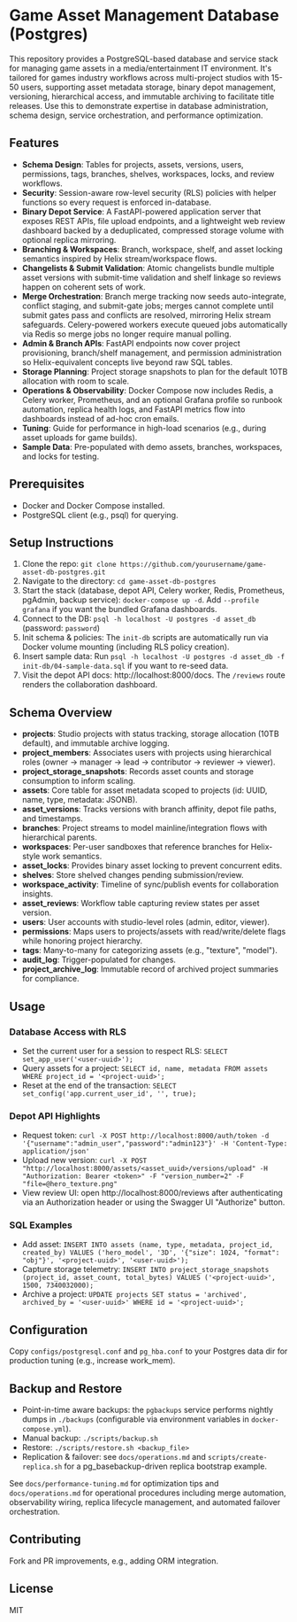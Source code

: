 # Game Asset Management Database (Postgres)

This repository provides a PostgreSQL-based database and service stack for managing game assets in a media/entertainment IT environment. It's tailored for games industry workflows across multi-project studios with 15-50 users, supporting asset metadata storage, binary depot management, versioning, hierarchical access, and immutable archiving to facilitate title releases. Use this to demonstrate expertise in database administration, schema design, service orchestration, and performance optimization.

## Features
- **Schema Design**: Tables for projects, assets, versions, users, permissions, tags, branches, shelves, workspaces, locks, and review workflows.
- **Security**: Session-aware row-level security (RLS) policies with helper functions so every request is enforced in-database.
- **Binary Depot Service**: A FastAPI-powered application server that exposes REST APIs, file upload endpoints, and a lightweight web review dashboard backed by a deduplicated, compressed storage volume with optional replica mirroring.
- **Branching & Workspaces**: Branch, workspace, shelf, and asset locking semantics inspired by Helix stream/workspace flows.
- **Changelists & Submit Validation**: Atomic changelists bundle multiple asset versions with submit-time validation and shelf linkage so reviews happen on coherent sets of work.
- **Merge Orchestration**: Branch merge tracking now seeds auto-integrate, conflict staging, and submit-gate jobs; merges cannot complete until submit gates pass and conflicts are resolved, mirroring Helix stream safeguards. Celery-powered workers execute queued jobs automatically via Redis so merge jobs no longer require manual polling.
- **Admin & Branch APIs**: FastAPI endpoints now cover project provisioning, branch/shelf management, and permission administration so Helix-equivalent concepts live beyond raw SQL tables.
- **Storage Planning**: Project storage snapshots to plan for the default 10TB allocation with room to scale.
- **Operations & Observability**: Docker Compose now includes Redis, a Celery worker, Prometheus, and an optional Grafana profile so runbook automation, replica health logs, and FastAPI metrics flow into dashboards instead of ad-hoc cron emails.
- **Tuning**: Guide for performance in high-load scenarios (e.g., during asset uploads for game builds).
- **Sample Data**: Pre-populated with demo assets, branches, workspaces, and locks for testing.

## Prerequisites
- Docker and Docker Compose installed.
- PostgreSQL client (e.g., psql) for querying.

## Setup Instructions
1. Clone the repo: `git clone https://github.com/yourusername/game-asset-db-postgres.git`
2. Navigate to the directory: `cd game-asset-db-postgres`
3. Start the stack (database, depot API, Celery worker, Redis, Prometheus, pgAdmin, backup service): `docker-compose up -d`. Add `--profile grafana` if you want the bundled Grafana dashboards.
4. Connect to the DB: `psql -h localhost -U postgres -d asset_db` (password: `password`)
5. Init schema & policies: The `init-db` scripts are automatically run via Docker volume mounting (including RLS policy creation).
6. Insert sample data: Run `psql -h localhost -U postgres -d asset_db -f init-db/04-sample-data.sql` if you want to re-seed data.
7. Visit the depot API docs: http://localhost:8000/docs. The `/reviews` route renders the collaboration dashboard.

## Schema Overview
- **projects**: Studio projects with status tracking, storage allocation (10TB default), and immutable archive logging.
- **project_members**: Associates users with projects using hierarchical roles (owner → manager → lead → contributor → reviewer → viewer).
- **project_storage_snapshots**: Records asset counts and storage consumption to inform scaling.
- **assets**: Core table for asset metadata scoped to projects (id: UUID, name, type, metadata: JSONB).
- **asset_versions**: Tracks versions with branch affinity, depot file paths, and timestamps.
- **branches**: Project streams to model mainline/integration flows with hierarchical parents.
- **workspaces**: Per-user sandboxes that reference branches for Helix-style work semantics.
- **asset_locks**: Provides binary asset locking to prevent concurrent edits.
- **shelves**: Store shelved changes pending submission/review.
- **workspace_activity**: Timeline of sync/publish events for collaboration insights.
- **asset_reviews**: Workflow table capturing review states per asset version.
- **users**: User accounts with studio-level roles (admin, editor, viewer).
- **permissions**: Maps users to projects/assets with read/write/delete flags while honoring project hierarchy.
- **tags**: Many-to-many for categorizing assets (e.g., "texture", "model").
- **audit_log**: Trigger-populated for changes.
- **project_archive_log**: Immutable record of archived project summaries for compliance.

## Usage
### Database Access with RLS
- Set the current user for a session to respect RLS: `SELECT set_app_user('<user-uuid>');`
- Query assets for a project: `SELECT id, name, metadata FROM assets WHERE project_id = '<project-uuid>';`
- Reset at the end of the transaction: `SELECT set_config('app.current_user_id', '', true);`

### Depot API Highlights
- Request token: `curl -X POST http://localhost:8000/auth/token -d '{"username":"admin_user","password":"admin123"}' -H 'Content-Type: application/json'`
- Upload new version: `curl -X POST "http://localhost:8000/assets/<asset_uuid>/versions/upload" -H "Authorization: Bearer <token>" -F "version_number=2" -F "file=@hero_texture.png"`
- View review UI: open http://localhost:8000/reviews after authenticating via an Authorization header or using the Swagger UI "Authorize" button.

### SQL Examples
- Add asset: `INSERT INTO assets (name, type, metadata, project_id, created_by) VALUES ('hero_model', '3D', '{"size": 1024, "format": "obj"}', '<project-uuid>', '<user-uuid>');`
- Capture storage telemetry: `INSERT INTO project_storage_snapshots (project_id, asset_count, total_bytes) VALUES ('<project-uuid>', 1500, 7340032000);`
- Archive a project: `UPDATE projects SET status = 'archived', archived_by = '<user-uuid>' WHERE id = '<project-uuid>';`

## Configuration
Copy `configs/postgresql.conf` and `pg_hba.conf` to your Postgres data dir for production tuning (e.g., increase work_mem).

## Backup and Restore
- Point-in-time aware backups: the `pgbackups` service performs nightly dumps in `./backups` (configurable via environment variables in `docker-compose.yml`).
- Manual backup: `./scripts/backup.sh`
- Restore: `./scripts/restore.sh <backup_file>`
- Replication & failover: see `docs/operations.md` and `scripts/create-replica.sh` for a pg_basebackup-driven replica bootstrap example.

See `docs/performance-tuning.md` for optimization tips and `docs/operations.md` for operational procedures including merge automation, observability wiring, replica lifecycle management, and automated failover orchestration.

## Contributing
Fork and PR improvements, e.g., adding ORM integration.

## License
MIT
